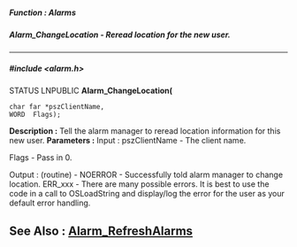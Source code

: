 ##### Function : Alarms
##### Alarm_ChangeLocation - Reread location for the new user.
---
##### #include <alarm.h>
STATUS LNPUBLIC **Alarm_ChangeLocation(**

	char far *pszClientName,
	WORD  Flags);
**Description :**
Tell the alarm manager to reread location information for this new user.
**Parameters :**
Input :
pszClientName  -  The client name.

Flags  -  Pass in 0.

Output :
(routine)  -  NOERROR - Successfully told alarm manager to change location.
ERR_xxx - There are many possible errors. It is best to use the code in a call to OSLoadString and display/log the error for the user as your default error handling.


**See Also :**
[Alarm_RefreshAlarms](D:/md_files/Alarm_RefreshAlarms.md)
---
